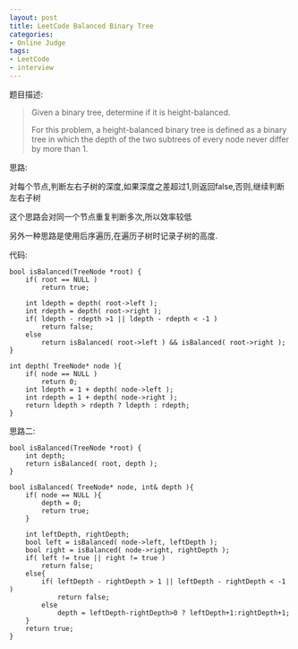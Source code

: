 ```yaml
---
layout: post 
title: LeetCode Balanced Binary Tree
categories:
- Online Judge
tags:
- LeetCode
- interview
---
```


题目描述:

>Given a binary tree, determine if it is height-balanced.
>
>For this problem, a height-balanced binary tree is defined as a binary tree in which the depth of the two subtrees of every node never differ by more than 1. 

思路:

对每个节点,判断左右子树的深度,如果深度之差超过1,则返回false,否则,继续判断左右子树

这个思路会对同一个节点重复判断多次,所以效率较低

另外一种思路是使用后序遍历,在遍历子树时记录子树的高度.

代码:

    bool isBalanced(TreeNode *root) {
        if( root == NULL )
            return true;
        
        int ldepth = depth( root->left );
        int rdepth = depth( root->right );
        if( ldepth - rdepth >1 || ldepth - rdepth < -1 )
            return false;
        else
            return isBalanced( root->left ) && isBalanced( root->right );
    }
    
    int depth( TreeNode* node ){
        if( node == NULL )
            return 0;
        int ldepth = 1 + depth( node->left );
        int rdepth = 1 + depth( node->right );
        return ldepth > rdepth ? ldepth : rdepth;
    }


思路二:

    bool isBalanced(TreeNode *root) {
        int depth;
        return isBalanced( root, depth );
    }
    
    bool isBalanced( TreeNode* node, int& depth ){
        if( node == NULL ){
            depth = 0;
            return true;
        }

        int leftDepth, rightDepth;
        bool left = isBalanced( node->left, leftDepth );
        bool right = isBalanced( node->right, rightDepth );
        if( left != true || right != true )
            return false;
        else{
            if( leftDepth - rightDepth > 1 || leftDepth - rightDepth < -1 )
                return false;
            else
                depth = leftDepth-rightDepth>0 ? leftDepth+1:rightDepth+1;
        }
        return true;
    }

